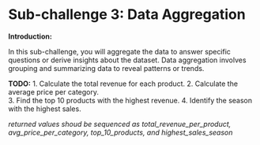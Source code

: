 # Sub-challenge 3: Data Aggregation
**Introduction:**
<p>
    In this sub-challenge, you will aggregate the data to answer specific questions or derive insights about the dataset. Data aggregation involves grouping and summarizing data to reveal patterns or trends.
</p>

**TODO:**
    1. Calculate the total revenue for each product.
    2. Calculate the average price per category.<br>
    3. Find the top 10 products with the highest revenue.
    4. Identify the season with the highest sales.


*returned values shoud be sequenced as total_revenue_per_product, avg_price_per_category, top_10_products, and highest_sales_season*